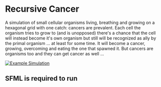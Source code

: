 # Recursive Cancer
A simulation of small cellular organisms living, breathing and growing on a hexagonal grid with one catch: cancers are prevalent. Each cell the organism tries to grow to (and is unopposed) there's a chance that the cell will instead become it's own organism but still will be recognized as ally by the primal organism ... at least for some time. It will become a cancer, growing, overcoming and eating the one that spawned it. But cancers are organisms too and they can get cancer as well ...

[![Example Simulation](http://img.youtube.com/vi/KIYDC1LXaWs/0.jpg)](http://www.youtube.com/watch?v=KIYDC1LXaWs)

## SFML is required to run
